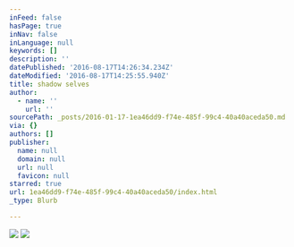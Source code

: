 ```yaml
---
inFeed: false
hasPage: true
inNav: false
inLanguage: null
keywords: []
description: ''
datePublished: '2016-08-17T14:26:34.234Z'
dateModified: '2016-08-17T14:25:55.940Z'
title: shadow selves
author:
  - name: ''
    url: ''
sourcePath: _posts/2016-01-17-1ea46dd9-f74e-485f-99c4-40a40aceda50.md
via: {}
authors: []
publisher:
  name: null
  domain: null
  url: null
  favicon: null
starred: true
url: 1ea46dd9-f74e-485f-99c4-40a40aceda50/index.html
_type: Blurb

---
```

![](https://the-grid-user-content.s3-us-west-2.amazonaws.com/3eaeef31-dafd-4096-9931-51c5455d1c68.jpg)
![](https://the-grid-user-content.s3-us-west-2.amazonaws.com/dcec0570-ba05-4030-aaee-69da62af1880.jpg)